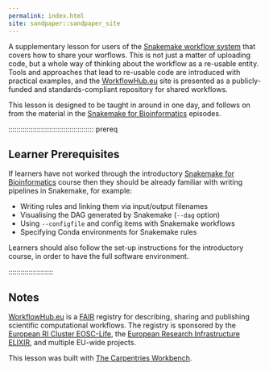 ```yaml
---
permalink: index.html
site: sandpaper::sandpaper_site
---
```


A supplementary lesson for users of the [Snakemake workflow system][snakemake]
that covers how to share your worflows. This is not just a matter of uploading code, but a whole
way of thinking about the workflow as a re-usable entity. Tools and approaches that lead to
re-usable code are introduced with practical examples, and the [WorkflowHub.eu][wfh] site
is presented as a publicly-funded and standards-compliant repository for shared workflows.

This lesson is designed to be taught in around in one day, and follows on from the material in
the [Snakemake for Bioinformatics][sforb] episodes.

<!-- this is an html comment -->

[comment]: # (This is a markdown comment and will not be rendered into the HTML at all)

::::::::::::::::::::::::::::::::::::::::::  prereq

## Learner Prerequisites

If learners have not worked through the introductory [Snakemake for Bioinformatics][sforb]
course then they should be already familiar with writing pipelines in Snakemake, for example:

- Writing rules and linking them via input/output filenames
- Visualising the DAG generated by Snakemake (`--dag` option)
- Using `--configfile` and config items with Snakemake workflows
- Specifying Conda environments for Snakemake rules

Learners should also follow the set-up instructions for the introductory course, in order to have
the full software environment.

::::::::::::::::::::::

## Notes

[WorkflowHub.eu][wfh] is a [FAIR][fair] registry for describing, sharing and publishing scientific
computational workflows. The registry is sponsored by
the [European RI Cluster EOSC-Life][eosclife],
the [European Research Infrastructure ELIXIR][elixir], and multiple EU-wide projects.

This lesson was built with [The Carpentries Workbench][workbench].

[workbench]: https://carpentries.github.io/sandpaper-docs
[sforb]: https://carpentries-incubator.github.io/snakemake-novice-bioinformatics/
[wfh]: https://workflowhub.eu
[snakemake]: https://snakemake.github.io/
[fair]: https://www.go-fair.org/fair-principles/
[eosclife]: https://www.eosc-life.eu/
[elixir]: https://elixir-europe.org/
